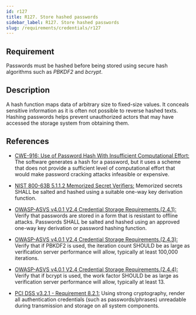 ```yaml
---
id: r127
title: R127. Store hashed passwords
sidebar_label: R127. Store hashed passwords
slug: /requirements/credentials/r127
---
```


## Requirement

Passwords must be hashed before being stored using secure hash algorithms such
as *PBKDF2* and *bcrypt*.

## Description

A hash function maps data of arbitrary size to fixed-size values.
It conceals sensitive information as it is often not possible to reverse
hashed texts.
Hashing passwords helps prevent unauthorized actors that may have accessed the
storage system from obtaining them.

## References

- [CWE-916: Use of Password Hash With Insufficient Computational Effort:](https://cwe.mitre.org/data/definitions/916.html)
The software generates a hash for a password, but it uses a scheme that does not provide a sufficient level of computational effort that would make password cracking attacks infeasible or expensive.

- [NIST 800-63B 5.1.1.2 Memorized Secret Verifiers:](https://pages.nist.gov/800-63-3/sp800-63b.html)
Memorized secrets SHALL be salted and hashed using a suitable one-way key derivation function.

- [OWASP-ASVS v4.0.1 V2.4 Credential Storage Requirements.(2.4.1):](https://owasp.org/www-project-application-security-verification-standard/)
Verify that passwords are stored in a form that is resistant to offline attacks. Passwords SHALL be salted and hashed using an approved one-way key derivation or password hashing function.

- [OWASP-ASVS v4.0.1 V2.4 Credential Storage Requirements.(2.4.3):](https://owasp.org/www-project-application-security-verification-standard/)
Verify that if PBKDF2 is used, the iteration count SHOULD be as large as verification server performance will
allow, typically at least 100,000 iterations.

- [OWASP-ASVS v4.0.1 V2.4 Credential Storage Requirements.(2.4.4):](https://owasp.org/www-project-application-security-verification-standard/)
Verify that if bcrypt is used, the work factor SHOULD be as large as verification server performance will
allow, typically at least 13.

- [PCI DSS v3.2.1 - Requirement 8.2.1:](https://www.pcisecuritystandards.org/documents/PCI_DSS_v3-2-1.pdf)
Using strong cryptography, render all authentication credentials (such as passwords/phrases) unreadable during transmission and storage on all system components.
